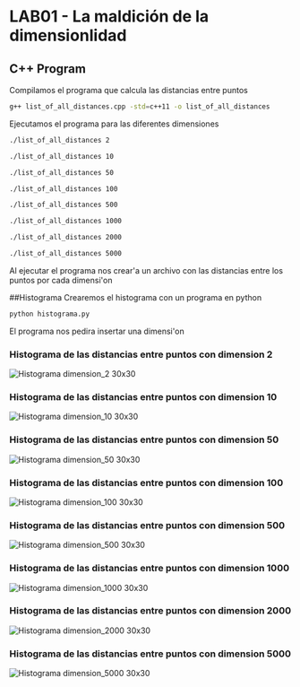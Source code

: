 # LAB01 - La maldición de la dimensionlidad
## C++ Program
Compilamos el programa que calcula las distancias entre puntos
```bash
g++ list_of_all_distances.cpp -std=c++11 -o list_of_all_distances
```
Ejecutamos el programa para las diferentes dimensiones
```bash
./list_of_all_distances 2
```
```bash
./list_of_all_distances 10
```
```bash
./list_of_all_distances 50
```
```bash
./list_of_all_distances 100
```
```bash
./list_of_all_distances 500
```
```bash
./list_of_all_distances 1000
```
```bash
./list_of_all_distances 2000
```
```bash
./list_of_all_distances 5000
```
Al ejecutar el programa nos crear'a un archivo con las distancias entre los puntos por cada dimensi'on

##Histograma
Crearemos el histograma con un programa en python

```bash
python histograma.py
```
El programa nos pedira insertar una dimensi'on
### Histograma de las distancias entre puntos con dimension 2
![Histograma dimension_2 30x30](https://github.com/ronaldtito/EDA/blob/9b30153fcd6a49ba1826a2e9b28366c35ec6f180/LAB01/Figures/dimension_2.png)
### Histograma de las distancias entre puntos con dimension 10
![Histograma dimension_10 30x30](https://github.com/ronaldtito/EDA/blob/9b30153fcd6a49ba1826a2e9b28366c35ec6f180/LAB01/Figures/dimension_10.png)
### Histograma de las distancias entre puntos con dimension 50
![Histograma dimension_50 30x30](https://github.com/ronaldtito/EDA/blob/9b30153fcd6a49ba1826a2e9b28366c35ec6f180/LAB01/Figures/dimension_50.png)
### Histograma de las distancias entre puntos con dimension 100
![Histograma dimension_100 30x30](https://github.com/ronaldtito/EDA/blob/9b30153fcd6a49ba1826a2e9b28366c35ec6f180/LAB01/Figures/dimension_100.png)
### Histograma de las distancias entre puntos con dimension 500
![Histograma dimension_500 30x30](https://github.com/ronaldtito/EDA/blob/9b30153fcd6a49ba1826a2e9b28366c35ec6f180/LAB01/Figures/dimension_500.png)
### Histograma de las distancias entre puntos con dimension 1000
![Histograma dimension_1000 30x30](https://github.com/ronaldtito/EDA/blob/9b30153fcd6a49ba1826a2e9b28366c35ec6f180/LAB01/Figures/dimension_1000.png)
### Histograma de las distancias entre puntos con dimension 2000
![Histograma dimension_2000 30x30](https://github.com/ronaldtito/EDA/blob/9b30153fcd6a49ba1826a2e9b28366c35ec6f180/LAB01/Figures/dimension_2000.png)
### Histograma de las distancias entre puntos con dimension 5000
![Histograma dimension_5000 30x30](https://github.com/ronaldtito/EDA/blob/9b30153fcd6a49ba1826a2e9b28366c35ec6f180/LAB01/Figures/dimension_5000.png)

